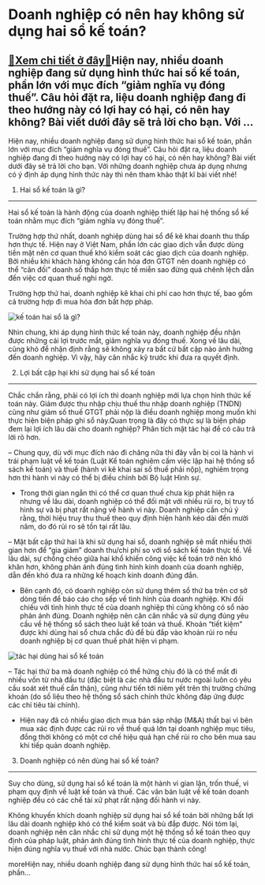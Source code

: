 Doanh nghiệp có nên hay không sử dụng hai sổ kế toán?
=====================================================

[:gift:Xem chi tiết ở đây:gift:](https://hddtvn.com/doanh-nghiep-co-nen-hay-khong-su-dung-hai-so-ke-toan/)Hiện nay, nhiều doanh nghiệp đang sử dụng hình thức hai sổ kế toán, phần lớn với mục đích “giảm nghĩa vụ đóng thuế”. Câu hỏi đặt ra, liệu doanh nghiệp đang đi theo hướng này có lợi hay có hại, có nên hay không? Bài viết dưới đây sẽ trả lời cho bạn. Với …
--------------------------------------------------------------------------------------------------------------------------------------------------------------------------------------------------------------------------------------------------------------

Hiện nay, nhiều doanh nghiệp đang sử dụng hình thức hai sổ kế toán, phần lớn với mục đích “giảm nghĩa vụ đóng thuế”. Câu hỏi đặt ra, liệu doanh nghiệp đang đi theo hướng này có lợi hay có hại, có nên hay không? Bài viết dưới đây sẽ trả lời cho bạn. Với những doanh nghiệp chưa áp dụng nhưng có ý định áp dụng hình thức này thì nên tham khảo thật kĩ bài viết nhé!


1. Hai sổ kế toán là gì?
------------------------


Hai sổ kế toán là hành động của doanh nghiệp thiết lập hai hệ thống sổ kế toán nhằm mục đích “giảm nghĩa vụ đóng thuế”.


Trường hợp thứ nhất, doanh nghiệp dùng hai sổ để kê khai doanh thu thấp hơn thực tế. Hiện nay ở Việt Nam, phần lớn các giao dịch vẫn được dùng tiền mặt nên cơ quan thuế khó kiểm soát các giao dịch của doanh nghiệp. Bởi nhiều khi khách hàng không cần hóa đơn GTGT nên doanh nghiệp có thể “cân đối” doanh số thấp hơn thực tế miễn sao đừng quá chênh lệch dẫn đến việc cơ quan thuế nghi ngờ.


Trường hợp thứ hai, doanh nghiệp kê khai chi phí cao hơn thực tế, bao gồm cả trường hợp đi mua hóa đơn bất hợp pháp.


![kế toán hai sổ là gì?](https://hddtvn.com/wp-content/uploads/2021/01/khoa-hoc-ke-toan-xuat-nhap-khau-0_GBYG-2.jpg)


Nhìn chung, khi áp dụng hình thức kế toán này, doanh nghiệp đều nhận được những cái lợi trước mắt, giảm nghĩa vụ đóng thuế. Xong về lâu dài, cũng khó để nhận định rằng sẽ không xảy ra bất cứ bất cập nào ảnh hưởng đến doanh nghiệp. Vì vậy, hãy cân nhắc kỹ trước khi đưa ra quyết định.


2. Lợi bất cập hại khi sử dụng hai sổ kế toán
---------------------------------------------


Chắc chắn rằng, phải có lợi ích thì doanh nghiệp mới lựa chọn hình thức kế toán này. Giảm được thu nhập chịu thuế thu nhập doanh nghiệp (TNDN) cũng như giảm số thuế GTGT phải nộp là điều doanh nghiệp mong muốn khi thực hiện biện pháp ghi sổ này.Quan trọng là đây có thực sự là biện pháp đem lại lợi ích lâu dài cho doanh nghiệp? Phân tích mặt tác hại để có câu trả lời rõ hơn.


– Chung quy, dù với mục đích nào đi chăng nữa thì đây vẫn bị coi là hành vi trái phạm luật về kế toán (Luật Kế toán nghiêm cấm việc lập hai hệ thống sổ sách kế toán) và thuế (hành vi kê khai sai số thuế phải nộp), nghiêm trọng hơn thì hành vi này có thể bị điều chỉnh bởi Bộ luật Hình sự.


+ Trong thời gian ngắn thì có thể cơ quan thuế chưa kịp phát hiện ra nhưng về lâu dài, doanh nghiệp có thể đối mặt với nhiều rủi ro, bị truy tố hình sự và bị phạt rất nặng về hành vi này. Doanh nghiệp cần chú ý rằng, thời hiệu truy thu thuế theo quy định hiện hành kéo dài đến mười năm, do đó rủi ro sẽ tồn tại rất lâu.


– Mặt bất cập thứ hai là khi sử dụng hai sổ, doanh nghiệp sẽ mất nhiều thời gian hơn để “gia giảm” doanh thu/chi phí so với sổ sách kế toán thực tế. Về lâu dài, sự chồng chéo giữa hai khổ khiến công việc kế toán trở nên khó khăn hơn, không phản ánh đúng tình hình kinh doanh của doanh nghiệp, dẫn đến khó đưa ra những kế hoạch kinh doanh đúng đắn.


+ Bên cạnh đó, có doanh nghiệp còn sử dụng thêm sổ thứ ba trên cơ sở dòng tiền để báo cáo cho sếp về tình hình của doanh nghiệp. Khi đối chiếu với tình hình thực tế của doanh nghiệp thì cũng không có sổ nào phản ánh đúng. Doanh nghiệp nên cân cân nhắc và sử dụng đúng yêu cầu về hệ thống sổ sách theo luật kế toán và thuế. Khoản “tiết kiệm” được khi dùng hai sổ chưa chắc đủ để bù đắp vào khoản rủi ro nếu doanh nghiệp bị cơ quan thuế phát hiện vi phạm.


![tác hại dùng hai sổ kế toán](https://hddtvn.com/wp-content/uploads/2021/01/8fd8df71385042168416528d6d040779.jpg)


– Tác hại thứ ba mà doanh nghiệp có thể hứng chịu đó là có thể mất đi nhiều vốn từ nhà đầu tư (đặc biệt là các nhà đầu tư nước ngoài luôn có yêu cầu soát xét thuế cẩn thận), cũng như tiến tới niêm yết trên thị trường chứng khoán (do số liệu theo hệ thống sổ sách chính thức không đáp ứng được các chỉ tiêu tài chính).


+ Hiện nay đã có nhiều giao dịch mua bán sáp nhập (M&A) thất bại vì bên mua xác định được các rủi ro về thuế quá lớn tại doanh nghiệp mục tiêu, đồng thời không có một cơ chế hiệu quả hạn chế rủi ro cho bên mua sau khi tiếp quản doanh nghiệp.


3. Doanh nghiệp có nên dùng hai sổ kế toán?
-------------------------------------------


Suy cho dùng, sử dụng hai sổ kế toán là một hành vi gian lận, trốn thuế, vi phạm quy định về luật kế toán và thuế. Các văn bản luật về kế toán doanh nghiệp đều có các chế tài xử phạt rất nặng đối hành vi này.


Không khuyến khích doanh nghiệp sử dụng hai sổ kế toán bởi những bất lợi lâu dài doanh nghiệp khó có thể kiểm soát và bù đắp được. Nói tóm lại, doanh nghiệp nên cân nhắc chỉ sử dụng một hệ thống sổ kế toán theo quy định của pháp luật, phản ánh đúng tình hình thực tế của doanh nghiệp, thực hiện đúng nghĩa vụ thuế với nhà nước. Chúc bạn thành công!



moreHiện nay, nhiều doanh nghiệp đang sử dụng hình thức hai sổ kế toán, phần…

